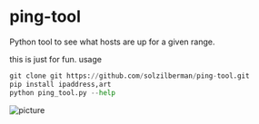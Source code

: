 # ping-tool
Python tool to see what hosts are up for a given range.

this is just for fun.
usage
```python
git clone git https://github.com/solzilberman/ping-tool.git
pip install ipaddress,art
python ping_tool.py --help
```

![picture](ping-tool/sample.png)
